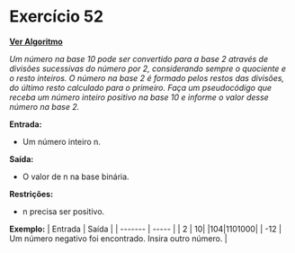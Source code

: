 # Exercício 52

[**Ver Algoritmo**](Algoritmo52.md)

*Um número na base 10 pode ser convertido para a base 2 através de divisões sucessivas do número por 2, considerando sempre o quociente e o resto inteiros. O número na base 2 é formado pelos restos das divisões, do último resto calculado para o primeiro. Faça um pseudocódigo que receba um número inteiro positivo na base 10 e informe o valor desse número na base 2.*

**Entrada:**
- Um número inteiro n.

**Saída:**
- O valor de n na base binária.

**Restrições:**
- n precisa ser positivo.

**Exemplo:**
| Entrada | Saída |
| ------- | ----- |
| 2 | 10|
|104|1101000|
| -12 | Um número negativo foi encontrado. Insira outro número. |
